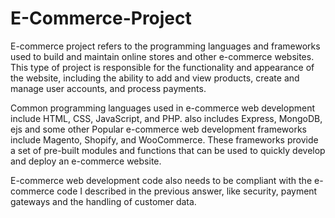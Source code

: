 # E-Commerce-Project
E-commerce project refers to the programming languages and frameworks used to build and maintain online stores 
and other e-commerce websites. This type of project is responsible for the functionality and appearance of the website, 
including the ability to add and view products, create and manage user accounts, and process payments.

Common programming languages used in e-commerce web development include HTML, CSS, JavaScript, and PHP.
also includes Express, MongoDB, ejs and some other Popular e-commerce web development frameworks 
include Magento, Shopify, and WooCommerce. These frameworks provide a set of pre-built modules and 
functions that can be used to quickly develop and deploy an e-commerce website.

E-commerce web development code also needs to be compliant with the e-commerce code I described in the previous answer, 
like security, payment gateways and the handling of customer data.
